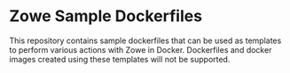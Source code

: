 # Zowe Sample Dockerfiles

This repository contains sample dockerfiles that can be used as templates to perform various actions with Zowe in Docker.
Dockerfiles and docker images created using these templates will not be supported.
